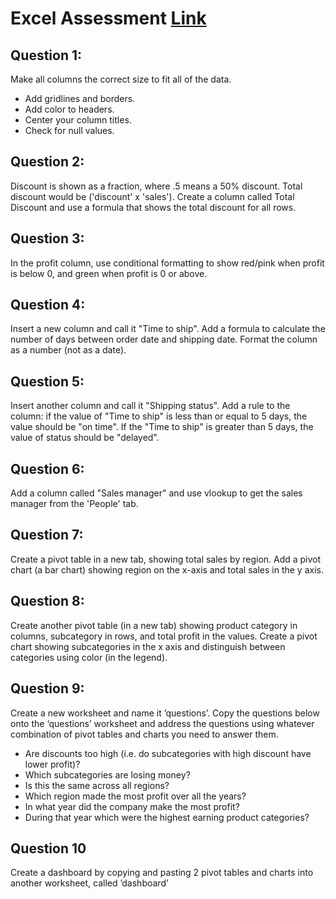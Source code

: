 # Excel Assessment [Link](https://github.com/JacindaL/Excel_Assessment/blob/main/Excel_Assessment_Jacinda_Lewis.xlsx) 
## Question 1: 
Make all columns the correct size to fit all of the data.
- Add gridlines and borders.
- Add color to headers.
- Center your column titles.
- Check for null values.
## Question 2: 
Discount is shown as a fraction, where .5 means a 50% discount.  Total discount would be ('discount' x 'sales').  Create a column called Total Discount and use a formula that shows the total discount for all rows.
## Question 3: 
In the profit column, use conditional formatting to show red/pink when profit is below 0, and green when profit is 0 or above.  
## Question 4:
Insert a new column and call it "Time to ship".  Add a formula to calculate the number of days between order date and shipping date.  Format the column as a number (not as a date).
## Question 5: 
Insert another column and call it "Shipping status".  Add a rule to the column: if the value of "Time to ship" is less than or equal to 5 days, the value should be "on time".  If the "Time to ship"  is greater than 5 days, the value of status should be "delayed". 
## Question 6: 
Add a column called "Sales manager" and use vlookup to get the sales manager from the 'People' tab. 
## Question 7:
Create a pivot table in a new tab, showing total sales by region.   Add a pivot chart (a bar chart) showing region on the x-axis and total sales in the y axis. 
## Question 8:
Create another pivot table (in a new tab) showing product category in columns, subcategory in rows, and total profit in the values.   Create a pivot chart showing subcategories in the x axis and distinguish between categories using color (in the legend).  
## Question 9: 
Create a new worksheet and name it ’questions’. Copy the questions below onto the ‘questions’ worksheet and address the questions using whatever combination of pivot tables and charts you need to answer them.
- Are discounts too high (i.e. do subcategories with high discount have lower profit)?
- Which subcategories are losing money?
- Is this the same across all regions?
- Which region made the most profit over all the years?  
- In what year did the company make the most profit?
- During that year which were the highest earning product categories?
## Question 10
Create a dashboard by copying and pasting 2 pivot tables and charts into another worksheet, called ’dashboard’
